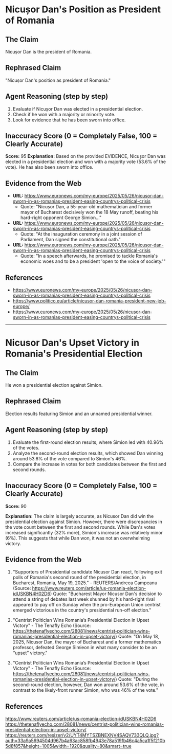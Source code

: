 # Nicușor Dan's Position as President of Romania

## The Claim
Nicușor Dan is the president of Romania.

## Rephrased Claim
"Nicușor Dan's position as president of Romania."

## Agent Reasoning (step by step)
1. Evaluate if Nicușor Dan was elected in a presidential election.
2. Check if he won with a majority or minority vote.
3. Look for evidence that he has been sworn into office.

## Inaccuracy Score (0 = Completely False, 100 = Clearly Accurate)
**Score:** 95
**Explanation:** Based on the provided EVIDENCE, Nicușor Dan was elected in a presidential election and won with a majority vote (53.6% of the vote). He has also been sworn into office.

## Evidence from the Web

* **URL:** https://www.euronews.com/my-europe/2025/05/26/nicusor-dan-sworn-in-as-romanias-president-easing-countrys-political-crisis
  * Quote: "Nicușor Dan, a 55-year-old mathematician and former mayor of Bucharest decisively won the 18 May runoff, beating his hard-right opponent George Simion..."
* **URL:** https://www.euronews.com/my-europe/2025/05/26/nicusor-dan-sworn-in-as-romanias-president-easing-countrys-political-crisis
  * Quote: "At the inauguration ceremony in a joint session of Parliament, Dan signed the constitutional oath."
* **URL:** https://www.euronews.com/my-europe/2025/05/26/nicusor-dan-sworn-in-as-romanias-president-easing-countrys-political-crisis
  * Quote: "In a speech afterwards, he promised to tackle Romania's economic woes and to be a president 'open to the voice of society.'"

## References

* https://www.euronews.com/my-europe/2025/05/26/nicusor-dan-sworn-in-as-romanias-president-easing-countrys-political-crisis
* https://www.politico.eu/article/nicusor-dan-romania-president-new-job-europe/
* https://www.euronews.com/my-europe/2025/05/26/nicusor-dan-sworn-in-as-romanias-president-easing-countrys-political-crisis

---

# Nicusor Dan's Upset Victory in Romania's Presidential Election

## The Claim
He won a presidential election against Simion.

## Rephrased Claim
Election results featuring Simion and an unnamed presidential winner.

## Agent Reasoning (step by step)
1. Evaluate the first-round election results, where Simion led with 40.96% of the votes.
2. Analyze the second-round election results, which showed Dan winning around 53.6% of the vote compared to Simion's 46%.
3. Compare the increase in votes for both candidates between the first and second rounds.

## Inaccuracy Score (0 = Completely False, 100 = Clearly Accurate)
**Score:** 90

**Explanation:**
The claim is largely accurate, as Nicusor Dan did win the presidential election against Simion. However, there were discrepancies in the vote count between the first and second rounds. While Dan's votes increased significantly (32% more), Simion's increase was relatively minor (6%). This suggests that while Dan won, it was not an overwhelming victory.

## Evidence from the Web
1. "Supporters of Presidential candidate Nicusor Dan react, following exit polls of Romania's second round of the presidential election, in Bucharest, Romania, May 19, 2025." - REUTERS/Andreea Campeanu (Source: https://www.reuters.com/article/us-romania-election-idUSKBN4H02D6)
   Quote: "Bucharest Mayor Nicusor Dan's decision to attend a string of debates last week shunned by his hard-right rival appeared to pay off on Sunday when the pro-European Union centrist emerged victorious in the country's presidential run-off election."

2. "Centrist Politician Wins Romania’s Presidential Election in Upset Victory" - The Tenafly Echo (Source: https://thetenaflyecho.com/28081/news/centrist-politician-wins-romanias-presidential-election-in-upset-victory/)
   Quote: "On May 18, 2025, Nicusor Dan, the mayor of Bucharest and a former mathematics professor, defeated George Simieon in what many consider to be an “upset” victory."

3. "Centrist Politician Wins Romania’s Presidential Election in Upset Victory" - The Tenafly Echo (Source: https://thetenaflyecho.com/28081/news/centrist-politician-wins-romanias-presidential-election-in-upset-victory/)
   Quote: "During the second-round election, however, Dan won around 53.6% of the vote, in contrast to the likely-front runner Simion, who was 46% of the vote."

## References
https://www.reuters.com/article/us-romania-election-idUSKBN4H02D6
https://thetenaflyecho.com/28081/news/centrist-politician-wins-romanias-presidential-election-in-upset-victory/
https://reuters.com/resizer/v2/UYT4MYTSZBNEXNV4SAQV733QLQ.jpg?auth=33a9a5694504d967b4a63ac858fb4943e78a519fb46c4a5ca1f5f210b5d8f857&height=1005&width=1920&quality=80&smart=true